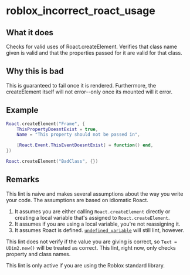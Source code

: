 # roblox_incorrect_roact_usage
## What it does
Checks for valid uses of Roact.createElement. Verifies that class name given is valid and that the properties passed for it are valid for that class.

## Why this is bad
This is guaranteed to fail once it is rendered. Furthermore, the createElement itself will not error--only once its mounted will it error.

## Example
```lua
Roact.createElement("Frame", {
    ThisPropertyDoesntExist = true,
    Name = "This property should not be passed in",

    [Roact.Event.ThisEventDoesntExist] = function() end,
})

Roact.createElement("BadClass", {})
```

## Remarks
This lint is naive and makes several assumptions about the way you write your code. The assumptions are based on idiomatic Roact.

1. It assumes you are either calling `Roact.createElement` directly or creating a local variable that's assigned to `Roact.createElement`.
2. It assumes if you are using a local variable, you're not reassigning it.
3. It assumes Roact is defined. [`undefined_variable`](./undefined_variable.md) will still lint, however.

This lint does not verify if the value you are giving is correct, so `Text = UDim2.new()` will be treated as correct. This lint, right now, only checks property and class names.

This lint is only active if you are using the Roblox standard library.
